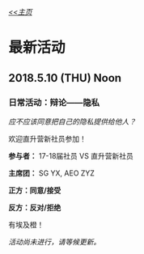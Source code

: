 *[<<主页](https://www.lsmun.club/)*

# 最新活动

## 2018.5.10 (THU) Noon

### 日常活动：辩论——隐私

*应不应该同意把自己的隐私提供给他人？*

欢迎直升营新社员参加！

**参与者：**
17-18届社员 VS 直升营新社员

**主席团：**
SG YX, AEO ZYZ

**正方：同意/接受**

**反方：反对/拒绝**

有埃及橙！

*活动尚未进行，请等候更新。*
